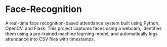 # Face-Recognition
A real-time face recognition-based attendance system built using Python, OpenCV, and Flask. This project captures faces using a webcam, identifies them using a pre-trained machine learning model, and automatically logs attendance into CSV files with timestamps.
